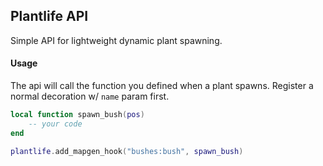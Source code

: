 ## Plantlife API
Simple API for lightweight dynamic plant spawning.

#### Usage
The api will call the function you defined when a plant spawns. Register a normal decoration w/ `name` param first.

```lua
local function spawn_bush(pos)
	-- your code
end

plantlife.add_mapgen_hook("bushes:bush", spawn_bush)
```